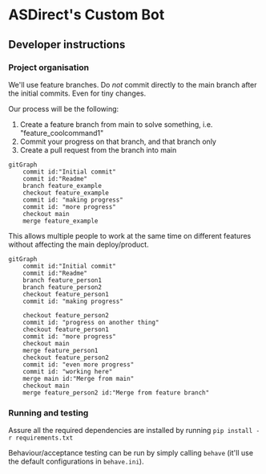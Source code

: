# ASDirect's Custom Bot

## Developer instructions

### Project organisation

We'll use feature branches. Do *not* commit directly to the main branch after the initial commits. Even for tiny changes.

Our process will be the following:

1) Create a feature branch from main to solve something, i.e. "feature_coolcommand1"
2) Commit your progress on that branch, and that branch only
3) Create a pull request from the branch into main

```mermaid
gitGraph
    commit id:"Initial commit"
    commit id:"Readme"
    branch feature_example
    checkout feature_example
    commit id: "making progress"
    commit id: "more progress"
    checkout main
    merge feature_example
```

This allows multiple people to work at the same time on different features without affecting the main deploy/product.

```mermaid
gitGraph
    commit id:"Initial commit"
    commit id:"Readme"
    branch feature_person1
    branch feature_person2
    checkout feature_person1
    commit id: "making progress"

    checkout feature_person2
    commit id: "progress on another thing"
    checkout feature_person1
    commit id: "more progress"
    checkout main
    merge feature_person1
    checkout feature_person2
    commit id: "even more progress"
    commit id: "working here"
    merge main id:"Merge from main"
    checkout main
    merge feature_person2 id:"Merge from feature branch"

```
### Running and testing

Assure all the required dependencies are installed by running `pip install -r requirements.txt`

Behaviour/acceptance testing can be run by simply calling `behave` (it'll use the default configurations in `behave.ini`).